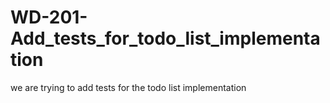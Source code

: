 # WD-201-Add_tests_for_todo_list_implementation
we are trying to add tests for the todo list implementation
